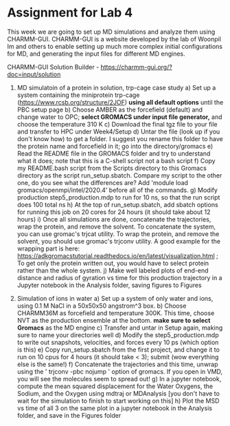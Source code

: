 # Assignment for Lab 4

This week we are going to set up MD simulations and analyze them using CHARMM-GUI. CHARMM-GUI is a website developed by the lab of Woonpil Im and others to enable setting up much more complex initial configurations for MD, and generating the input files for different MD engines.

CHARMM-GUI Solution Builder - https://charmm-gui.org/?doc=input/solution

1. MD simulatoin of a protein in solution, trp-cage case study
a) Set up a system containing the miniprotein trp-cage (https://www.rcsb.org/structure/2JOF) **using all default options** until the PBC setup page
b) Choose AMBER as the forcefield (default) and change water to OPC; **select GROMACS under input file generator,** and choose the temperature 310 K
c) Download the final tgz file to your file and transfer to HPC under Week4/Setup
d) Untar the file (look up if you don't know how) to get a folder. I suggest you rename this folder to have the protein name and forcefield in it;  go into the directory/gromacs
e) Read the README file in the GROMACS folder and try to understand what it does; note that this is a C-shell script not a bash script
f) Copy my README.bash script from the Scripts directory to this Gromacs directory as the script run_setup.sbatch. Compare my script to the other one, do you see what the differences are? 
Add 'module load gromacs/openmpi/intel/2020.4' before all of the commands.
g) Modify production step5_production.mdp to run for 10 ns, so that the run script does 100 total ns
h) At the top of run_setup.sbatch, add sbatch options for running this job on 20 cores for 24 hours (it should take about 12 hours)
i) Once all simulations are done, concatenate the trajectories, wrap the protein, and remove the solvent.
To concatenate the system, you can use gromac's trjcat utility.
To wrap the protein, and remove the solvent, you should use gromac's trjconv utility. A good example for the wrapping part is here: https://adkgromacstutorial.readthedocs.io/en/latest/visualization.html ; To get only the protein written out, you would have to select protein rather than the whole system.
j) Make well labeled plots of end-end distance and radius of gyration vs time for this production trajectory in a Jupyter notebook in the Analysis folder, saving figures to Figures

2. Simulation of ions in water
a) Set up a system of only water and ions, using 0.1 M NaCl in a 50x50x50 angstrom^3 box. 
b) Choose CHARMM36M as forcefield and temperature 300K. This time, choose NVT as the production ensemble at the bottom. **make sure to select Gromacs** as the MD engine
c) Transfer and untar in Setup again, making sure to name your directories well
d) Modify the step5_production.mdp to write out snapshots, velocities, and forces every 10 ps (which option is this)
e) Copy run_setup.sbatch from the first project, and change it to run on 10 cpus for 4 hours (it should take < 3); submit (wow everything else is the same!)
f) Concatenate the trajectories and this time, unwrap using the ' trjconv -pbc nojump ' option of gromacs. If you open in VMD, you will see the molecules seem to spread out!
g) In a jupyter notebook, compute the mean squared displacement for the Water Oxygens, the Sodium, and the Oxygen using mdtraj or MDAnalysis [you don't have to wait for the simulation to finish to start working on this]
h) Plot the MSD vs time of all 3 on the same plot in a jupyter notebook in the Analysis folder, and save in the Figures folder
